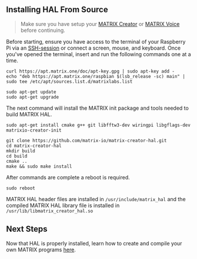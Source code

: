 ## Installing HAL From Source

> Make sure you have setup your
> [MATRIX Creator](/matrix-creator/device-setup) or
> [MATRIX Voice](/matrix-voice/device-setup) before continuing.

Before starting, ensure you have access to the terminal of your Raspberry Pi via an <a href="https://www.raspberrypi.org/documentation/remote-access/ssh/" target="_blank">SSH-session</a> or connect a screen, mouse, and keyboard. Once you've opened the terminal, insert and run the following commands one at a time.

```language-bash
curl https://apt.matrix.one/doc/apt-key.gpg | sudo apt-key add -
echo "deb https://apt.matrix.one/raspbian $(lsb_release -sc) main" | sudo tee /etc/apt/sources.list.d/matrixlabs.list

sudo apt-get update
sudo apt-get upgrade
```

The next command will install the MATRIX init package and tools needed to build MATRIX HAL.

```language-bash
sudo apt-get install cmake g++ git libfftw3-dev wiringpi libgflags-dev matrixio-creator-init
```

```language-bash
git clone https://github.com/matrix-io/matrix-creator-hal.git
cd matrix-creator-hal
mkdir build
cd build
cmake ..
make && sudo make install
```

After commands are complete a reboot is required.

```language-bash
sudo reboot
```

MATRIX HAL header files are installed in `/usr/include/matrix_hal` and the compiled MATRIX HAL library file is installed in `/usr/lib/libmatrix_creator_hal.so`

## Next Steps

Now that HAL is properly installed, learn how to create and compile your own MATRIX programs [here](programs).
